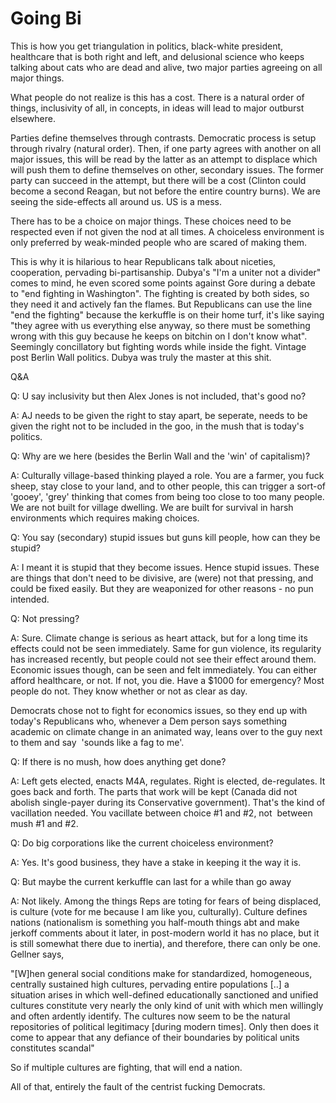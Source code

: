 # Going Bi

This is how you get triangulation in politics, black-white president,
healthcare that is both right and left, and delusional science who
keeps talking about cats who are dead and alive, two major parties
agreeing on all major things.

What people do not realize is this has a cost. There is a natural
order of things, inclusivity of all, in concepts, in ideas will lead
to major outburst elsewhere.

Parties define themselves through contrasts. Democratic process is
setup through rivalry (natural order). Then, if one party agrees with
another on all major issues, this will be read by the latter as an
attempt to displace which will push them to define themselves on
other, secondary issues. The former party can succeed in the attempt,
but there will be a cost (Clinton could become a second Reagan, but
not before the entire country burns). We are seeing the side-effects
all around us. US is a mess.

There has to be a choice on major things. These choices need to be
respected even if not given the nod at all times. A choiceless
environment is only preferred by weak-minded people who are scared of
making them.

This is why it is hilarious to hear Republicans talk about niceties,
cooperation, pervading bi-partisanship. Dubya's "I'm a uniter not a
divider" comes to mind, he even scored some points against Gore during
a debate to "end fighting in Washington". The fighting is created by
both sides, so they need it and actively fan the flames. But
Republicans can use the line "end the fighting" because the kerkuffle
is on their home turf, it's like saying "they agree with us everything
else anyway, so there must be something wrong with this guy because he
keeps on bitchin on I don't know what". Seemingly concillatory but
fighting words while inside the fight. Vintage post Berlin Wall
politics. Dubya was truly the master at this shit.

Q&A

Q: U say inclusivity but then Alex Jones is not included, that's good
no?

A: AJ needs to be given the right to stay apart, be seperate, needs to
be given the right not to be included in the goo, in the mush that is
today's politics.

Q: Why are we here (besides the Berlin Wall and the 'win' of capitalism)?

A: Culturally village-based thinking played a role. You are a farmer, you fuck sheep, stay close to your land, and to other people, this can trigger a sort-of 'gooey', 'grey' thinking that comes from being too close to too many people. We are not built for village dwelling. We are built for survival in harsh environments which requires making choices.

Q: You say (secondary) stupid issues but guns kill people, how can they be stupid?

A: I meant it is stupid that they become issues. Hence stupid issues. These are things that don't need to be divisive, are (were) not that pressing, and could be fixed easily. But they are weaponized for other reasons - no pun intended.

Q: Not pressing?

A: Sure. Climate change is serious as heart attack, but for a long time its effects could not be seen immediately. Same for gun violence, its regularity has increased recently, but people could not see their effect around them. Economic issues though, can be seen and felt immediately. You can either afford healthcare, or not. If not, you die. Have a $1000 for emergency? Most people do not. They know whether or not as clear as day.

Democrats chose not to fight for economics issues, so they end up with today's Republicans who, whenever a Dem person says something academic on climate change in an animated way, leans over to the guy next to them and say  'sounds like a fag to me'.

Q: If there is no mush, how does anything get done?

A: Left gets elected, enacts M4A, regulates. Right is elected, de-regulates. It goes back and forth. The parts that work will be kept (Canada did not abolish single-payer during its Conservative government). That's the kind of vacillation needed. You vacillate between choice #1 and #2, not  between mush #1 and #2.

Q: Do big corporations like the current choiceless environment?

A: Yes. It's good business, they have a stake in keeping it the way it
is.

Q: But maybe the current kerkuffle can last for a while than go away

A: Not likely. Among the things Reps are toting for fears of being
displaced, is culture (vote for me because I am like you,
culturally). Culture defines nations (nationalism is something you
half-mouth things abt and make jerkoff comments about it later, in
post-modern world it has no place, but it is still somewhat there due
to inertia), and therefore, there can only be one. Gellner says,

"[W]hen general social conditions make for standardized, homogeneous,
centrally sustained high cultures, pervading entire populations [..] a
situation arises in which well-defined educationally sanctioned and
unified cultures constitute very nearly the only kind of unit with
which men willingly and often ardently identify. The cultures now seem
to be the natural repositories of political legitimacy [during modern
times]. Only then does it come to appear that any defiance of their
boundaries by political units constitutes scandal"

So if multiple cultures are fighting, that will end a nation.

All of that, entirely the fault of the centrist fucking Democrats.













